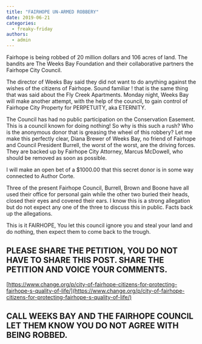 ```yaml
---
title: "FAIRHOPE UN-ARMED ROBBERY"
date: 2019-06-21
categories: 
  - freaky-friday
authors: 
  - admin
---
```


Fairhope is being robbed of 20 million dollars and 106 acres of land. The bandits are The Weeks Bay Foundation and their collaborative partners the Fairhope City Council.

The director of Weeks Bay said they did not want to do anything against the wishes of the citizens of Fairhope. Sound familiar ! that is the same thing that was said about the Fly Creek Apartments. Monday night, Weeks Bay will make another attempt, with the help of the council, to gain control of Fairhope City Property for PERPETUITY, aka ETERNITY.

The Council has had no public participation on the Conservation Easement. This is a council known for doing nothing! So why is this such a rush? Who is the anonymous donor that is greasing the wheel of this robbery? Let me make this perfectly clear, Diana Brewer of Weeks Bay, no friend of Fairhope and Council President Burrell, the worst of the worst, are the driving forces. They are backed up by Fairhope City Attorney, Marcus McDowell, who should be removed as soon as possible.

I will make an open bet of a $1000.00 that this secret donor is in some way connected to Author Corte.

Three of the present Fairhope Council, Burrell, Brown and Boone have all used their office for personal gain while the other two buried their heads, closed their eyes and covered their ears. I know this is a strong allegation but do not expect any one of the three to discuss this in public. Facts back up the allegations.

This is it FAIRHOPE, You let this council ignore you and steal your land and do nothing, then expect them to come back to the trough.

## PLEASE SHARE THE PETITION, YOU DO NOT HAVE TO SHARE THIS POST. SHARE THE PETITION AND VOICE YOUR COMMENTS.

[https://www.change.org/p/city-of-fairhope-citizens-for-protecting-fairhope-s-quality-of-life/](https://www.change.org/p/city-of-fairhope-citizens-for-protecting-fairhope-s-quality-of-life/)

## CALL WEEKS BAY AND THE FAIRHOPE COUNCIL LET THEM KNOW YOU DO NOT AGREE WITH BEING ROBBED.
